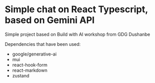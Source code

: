 # Simple chat on React Typescript, based on Gemini API

Simple project based on Build with AI workshop from GDG Dushanbe

Dependencies that have been used:

- google/generative-ai
- mui
- react-hook-form
- react-markdown
- zustand
